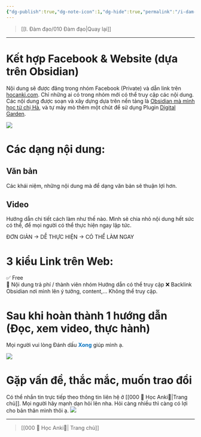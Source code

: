 ```yaml
---
{"dg-publish":true,"dg-note-icon":1,"dg-hide":true,"permalink":"/i-dam-dao/cach-huong-dan-anki-hoat-dong/","hide":true,"dgPassFrontmatter":true,"noteIcon":1}
---
```


> [[I. Đàm đạo/010 Đàm đạo\|Quay lại]]

___

# Kết hợp Facebook & Website (dựa trên Obsidian)

Nội dung sẽ được đăng trong nhóm Facebook (Private) và dẫn link trên [hocanki.com](https://hocanki.com/).
Chỉ những ai có trong nhóm mới có thể truy cập các nội dung.
Các nội dung được soạn và xây dựng dựa trên nền tảng là [Obsidian mà mình học từ chị Hà](https://khoahocobsidian.com/), và tự mày mò thêm một chút để sử dụng Plugin [Digital Garden](https://github.com/oleeskild/obsidian-digital-garden).

![](https://i.imgur.com/9l5zKUR.png)

# Các dạng nội dung:

## Văn bản
Các khái niệm, những nội dung mà để dạng văn bản sẽ thuận lợi hơn.

## Video
Hướng dẫn chi tiết cách làm như thế nào.
Mình sẽ chia nhỏ nội dung hết sức có thể, để mọi người có thể thực hiện ngay lập tức.

ĐƠN GIẢN → DỄ THỰC HIỆN → CÓ THỂ LÀM NGAY

# 3 kiểu Link trên Web:

✅ Free  
👑 Nội dung trả phí / thành viên nhóm Hướng dẫn có thể truy cập
❌ Backlink Obsidian nơi mình lên ý tưởng, content,... Không thể truy cập.

# Sau khi hoàn thành 1 hướng dẫn (Đọc, xem video, thực hành)
Mọi người vui lòng Đánh dấu **<font color="#0070c0">Xong</font>** giúp mình ạ.

![](https://i.imgur.com/qd9yt7M.png)

# Gặp vấn đề, thắc mắc, muốn trao đổi

Có thể nhắn tin trực tiếp theo thông tin liên hệ ở [[000 🌟 Học Anki🌟\|Trang chủ]].
Mọi người hãy mạnh dạn hỏi lên nha.
Hỏi càng nhiều thì càng có lợi cho bản thân mình thôi ạ.
![](https://i.imgur.com/hK7zf9H.png)

___

> [[000 🌟 Học Anki🌟\| Trang chủ]]
